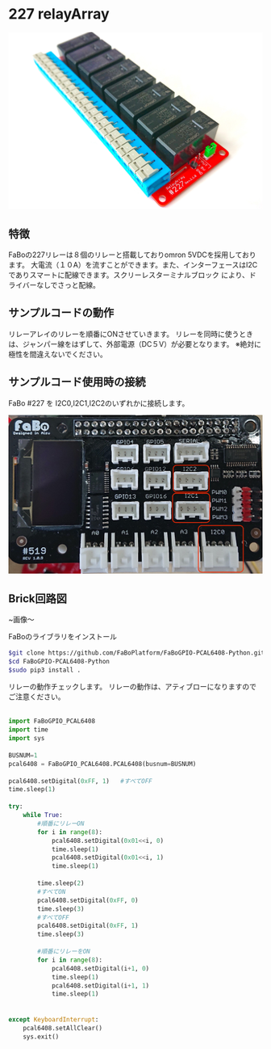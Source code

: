 # 227 relayArray

![](./../img/227_relayArray/277_main.jpg)

## 特徴

FaBoの227リレーは８個のリレーと搭載しておりomron 5VDCを採用しております。
大電流（１０A）を流すことができます。また、インターフェースはI2Cでありスマートに配線できます。スクリーレスターミナルブロック により、ドライバーなしでさっと配線。

## サンプルコードの動作
リレーアレイのリレーを順番にONさせていきます。
リレーを同時に使うときは、ジャンパー線をはずして、外部電源（DC５V）が必要となります。
※絶対に極性を間違えないでください。


## サンプルコード使用時の接続
FaBo #227 を I2C0,I2C1,I2C2のいずれかに接続します。 

![](./../img/211_7Seg/i2cpin.jpg)

## Brick回路図
~画像〜

FaBoのライブラリをインストール

```sh
$git clone https://github.com/FaBoPlatform/FaBoGPIO-PCAL6408-Python.git
$cd FaBoGPIO-PCAL6408-Python
$sudo pip3 install .
```

リレーの動作チェックします。
リレーの動作は、アティブローになりますのでご注意ください。

```python

import FaBoGPIO_PCAL6408
import time
import sys

BUSNUM=1
pcal6408 = FaBoGPIO_PCAL6408.PCAL6408(busnum=BUSNUM)

pcal6408.setDigital(0xFF, 1)   #すべてOFF
time.sleep(1)

try:
    while True:
        #順番にリレーON
        for i in range(8):
            pcal6408.setDigital(0x01<<i, 0)
            time.sleep(1)
            pcal6408.setDigital(0x01<<i, 1)
            time.sleep(1)
        
        time.sleep(2)
        #すべてON
        pcal6408.setDigital(0xFF, 0)
        time.sleep(3)
        #すべてOFF
        pcal6408.setDigital(0xFF, 1)
        time.sleep(3)
        
        #順番にリレーをON
        for i in range(8):
            pcal6408.setDigital(i+1, 0)
            time.sleep(1)
            pcal6408.setDigital(i+1, 1)
            time.sleep(1)
        

except KeyboardInterrupt:
    pcal6408.setAllClear()
    sys.exit()

```



